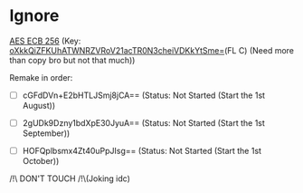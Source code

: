 # Ignore

[AES ECB 256](https://www.devglan.com/online-tools/aes-encryption-decryption) (Key: [oXkkQiZFKUhATWNRZVRoV21acTR0N3cheiVDKkYtSme=](https://www.base64decode.org/)(FL C) (Need more than copy bro but not that much))

Remake in order:


- [ ] cGFdDVn+E2bHTLJSmj8jCA== (Status: Not Started (Start the 1st August))<br>
- [ ] 2gUDk9Dzny1bdXpE30JyuA== (Status: Not Started (Start the 1st September))<br>
- [ ] HOFQplbsmx4Zt40uPpJIsg== (Status: Not Started (Start the 1st October))




/!\ DON'T TOUCH /!\\(Joking idc)
